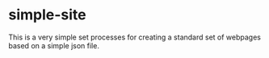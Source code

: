 # simple-site

This is a very simple set processes for creating a standard set of webpages based on a simple json file.
